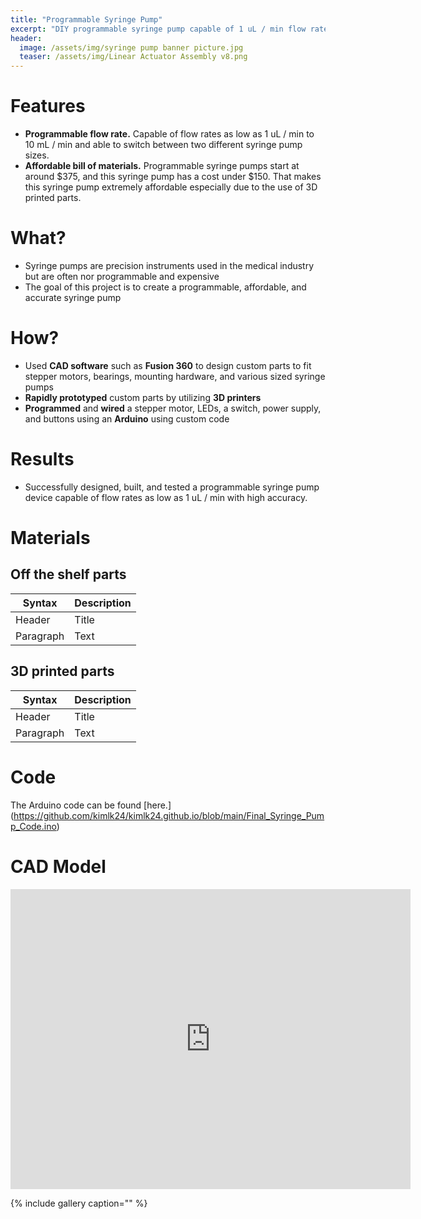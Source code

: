 ```yaml
---
title: "Programmable Syringe Pump"
excerpt: "DIY programmable syringe pump capable of 1 uL / min flow rate up to 10 mL / min."
header:
  image: /assets/img/syringe pump banner picture.jpg
  teaser: /assets/img/Linear Actuator Assembly v8.png
---
```

 
 
# Features

* **Programmable flow rate.** Capable of flow rates as low as 1 uL / min to 10 mL / min and able to switch between two different syringe pump sizes.
* **Affordable bill of materials.** Programmable syringe pumps start at around $375, and this syringe pump has a cost under $150. That makes this syringe pump extremely affordable especially due to the use of 3D printed parts.

# What?

* Syringe pumps are precision instruments used in the medical industry but are often nor programmable and expensive
* The goal of this project is to create a programmable, affordable, and accurate syringe pump

# How?

* Used **CAD software** such as **Fusion 360** to design custom parts to fit stepper motors, bearings, mounting hardware, and various sized syringe pumps
* **Rapidly prototyped** custom parts by utilizing **3D printers**
* **Programmed** and **wired** a stepper motor, LEDs, a switch, power supply, and buttons using an **Arduino** using custom code

# Results

* Successfully designed, built, and tested a programmable syringe pump device capable of flow rates as low as 1 uL / min with high accuracy.

# Materials

## Off the shelf parts
| Syntax      | Description |
| ----------- | ----------- |
| Header      | Title       |
| Paragraph   | Text        |

## 3D printed parts
| Syntax      | Description |
| ----------- | ----------- |
| Header      | Title       |
| Paragraph   | Text        |

# Code
The Arduino code can be found [here.] (https://github.com/kimlk24/kimlk24.github.io/blob/main/Final_Syringe_Pump_Code.ino)

# CAD Model
<iframe src="https://vanderbilt643.autodesk360.com/shares/public/SH512d4QTec90decfa6e817f50c3c936b1b2?mode=embed" width="640" height="480" allowfullscreen="true" webkitallowfullscreen="true" mozallowfullscreen="true"  frameborder="0"></iframe>

{% include gallery caption="" %}
